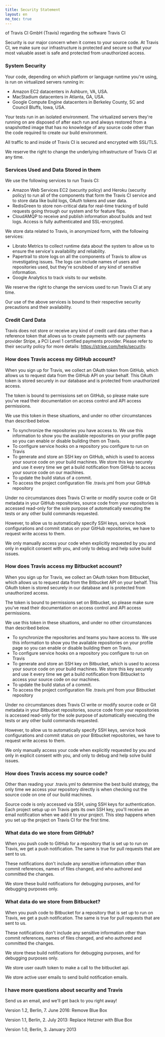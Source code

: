 ```yaml
---
title: Security Statement
layout: en
no_toc: true
---
```

of Travis CI GmbH (Travis) regarding the software Travis CI

Security is our major concern when it comes to your source code. At Travis CI, we make sure our infrastructure is protected and secure so that your most valuable asset is safe and protected from unauthorized access.

### System Security

Your code, depending on which platform or language runtime you're using, is run on virtualized servers running in:

- Amazon EC2 datacenters in Ashburn, VA, USA.
- MacStadium datacenters in Atlanta, GA, USA.
- Google Compute Engine datacenters in Berkeley County, SC and Council Bluffs, Iowa, USA.

Your tests run in an isolated environment. The virtualized servers they're running on are disposed of after each run and always restored from a snapshotted image that has no knowledge of any source code other than the code required to create our build environment.

All traffic to and inside of Travis CI is secured and encrypted with SSL/TLS.

We reserve the right to change the underlying infrastructure of Travis CI at any time.

### Services Used and Data Stored in them
We use the following services to run Travis CI:

- Amazon Web Services EC2 (security policy) and Heroku (security policy) to run all of the components that form the Travis CI service and to store data like build logs, OAuth tokens and user data.
- RedisGreen to store non-critical data for real-time tracking of build requests going through our system and for feature flips.
- CloudAMQP to receive and publish information about builds and test logs. Access is fully authenticated and SSL-encrypted.

We store data related to Travis, in anonymized form, with the following services:

- Librato Metrics to collect runtime data about the system to allow us to ensure the service's availability and reliability.
- Papertrail to store logs on all the components of Travis to allow us investigating issues. The logs can include names of users and repositories used, but they're scrubbed of any kind of sensitive information.
- Google Analytics to track visits to our website.

We reserve the right to change the services used to run Travis CI at any time.

Our use of the above services is bound to their respective security precautions and their availability.

### Credit Card Data
Travis does not store or receive any kind of credit card data other than a reference token that allows us to create payments with our payments provider Stripe, a PCI Level 1 certified payments provider. Please refer to their security policy for more details: https://stripe.com/help/security.

### How does Travis access my GitHub account?
When you sign up for Travis, we collect an OAuth token from GitHub, which allows us to request data from the GitHub API on your behalf. This OAuth token is stored securely in our database and is protected from unauthorized access.

The token is bound to permissions set on GitHub, so please make sure you've read their documentation on access control and API access permissions.

We use this token in these situations, and under no other circumstances than described below.

- To synchronize the repositories you have access to. We use this information to show you the available repositories on your profile page so you can enable or disable building them on Travis.
- To configure service hooks on a repository you configure to run on Travis
- To generate and store an SSH key on GitHub, which is used to access your source code on your build machines. We store this key securely and use it every time we get a build notification from GitHub to access your source code on our machines.
- To update the build status of a commit.
- To access the project configuration file .travis.yml from your GitHub repository

Under no circumstances does Travis CI write or modify source code or Git metadata in your GitHub repositories, source code from your repositories is accessed read-only for the sole purpose of automatically executing the tests or any other build commands requested.

However, to allow us to automatically specify SSH keys, service hook configurations and commit status on your GitHub repositories, we have to request write access to them.

We only manually access your code when explicitly requested by you and only in explicit consent with you, and only to debug and help solve build issues.

### How does Travis access my Bitbucket account?
When you sign up for Travis, we collect an OAuth token from Bitbucket, which allows us to request data from the Bitbucket API on your behalf. This OAuth token is stored securely in our database and is protected from unauthorized access.

The token is bound to permissions set on Bitbucket, so please make sure you've read their documentation on access control and API access permissions.

We use this token in these situations, and under no other circumstances than described below.

- To synchronize the repositories and teams you have access to. We use this information to show you the available repositories on your profile page so you can enable or disable building them on Travis.
- To configure service hooks on a repository you configure to run on Travis
- To generate and store an SSH key on Bitbucket, which is used to access your source code on your build machines. We store this key securely and use it every time we get a build notification from Bitbucket to access your source code on our machines.
- To update the build status of a commit.
- To access the project configuration file .travis.yml from your Bitbucket repository

Under no circumstances does Travis CI write or modify source code or Git metadata in your Bitbucket repositories, source code from your repositories is accessed read-only for the sole purpose of automatically executing the tests or any other build commands requested.

However, to allow us to automatically specify SSH keys, service hook configurations and commit status on your Bitbucket repositories, we have to request write access to them.

We only manually access your code when explicitly requested by you and only in explicit consent with you, and only to debug and help solve build issues.

### How does Travis access my source code?
Other than reading your .travis.yml to determine the best build strategy, the only time we access your repository directly is when checking out the source code on one of our build machines.

Source code is only accessed via SSH, using SSH keys for authentication. Each project setup up on Travis gets its own SSH key, you'll receive an email notification when we add it to your project. This step happens when you set up the project on Travis CI for the first time.

### What data do we store from GitHub?
When you push code to GitHub for a repository that is set up to run on Travis, we get a push notification. The same is true for pull requests that are sent to us.

These notifications don't include any sensitive information other than commit references, names of files changed, and who authored and committed the changes.

We store these build notifications for debugging purposes, and for debugging purposes only.

### What data do we store from Bitbucket?
When you push code to Bitbucket for a repository that is set up to run on Travis, we get a push notification. The same is true for pull requests that are sent to us.

These notifications don't include any sensitive information other than commit references, names of files changed, and who authored and committed the changes.

We store these build notifications for debugging purposes, and for debugging purposes only.

We store user oauth token to make a call to the bitbucket api.

We store active user emails to send build notification emails.

### I have more questions about security and Travis
Send us an email, and we'll get back to you right away!

Version 1.2, Berlin, 7. June 2016: Remove Blue Box

Version 1.1, Berlin, 2. July 2013: Replace Hetzner with Blue Box

Version 1.0, Berlin, 3. January 2013
